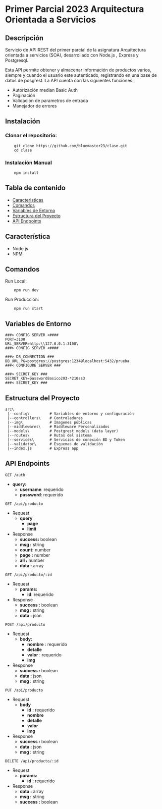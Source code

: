 # Primer Parcial 2023 Arquitectura Orientada a Servicios

## Descripción 

Servicio de API REST del primer parcial de la asignatura Arquitectura orientada a servicios (SOA), desarrollado con Node.js , Express y Postgresql.

Esta API permite obtener y almacenar información de productos varios, siempre y cuando el usuario este autenticado, registrando en una base de datos de posgrest. La API cuenta con las siguientes funciones: 

- Autorización median Basic Auth
- Paginación 
- Validación de parametros de entrada
- Manejador de errores


## Instalación

### Clonar el repositorio:
```
    git clone https://github.com/bluemaster23/clase.git
    cd clase
```

### Instalación Manual

```
    npm install
```

## Tabla de contenido

- [Caracteristicas](#Caracteristicas)
- [Comandos](#Comandos)
- [Variables de Entorno](#Variables-de-Entorno)
- [Estructura del Proyecto](#Estructura-del-Proyecto)
- [API Endpoints](#API-Endpoints)


## Característica
- Node js
- NPM

## Comandos
Run Local:
```
    npm run dev
```
Run Producción:
```
    npm run start
```

## Variables de Entorno
```
###> CONFIG SERVER <####
PORT=3100
URL_SERVER=http:\\127.0.0.1:3100\
###> CONFIG SERVER <####

###> DB_CONNECTION ### 
DB_URL_PG=postgres://postgres:1234@localhost:5432/prueba
###< CONFIGURE SERVER ###

###> SECRET_KEY ###
SECRET_KEY=passwordBasico203-*210ss3
###< SECRET_KEY ###
```

## Estructura del Proyecto

```
src\
 |--config\         # Variables de entorno y configuración 
 |--controllers\    # Controladores 
 |--img\            # Imagenes públicas
 |--middlewares\    # Middleware Personalizados
 |--models\         # Postgrest models (data layer) 
 |--routes\         # Rutas del sistema
 |--services\       # Servicios de conexión BD y Token 
 |--validator\      # Esquemas de validación
 |--index.js        # Express app
```


## API Endpoints

<code>GET /auth</code> 
- **query:** 
    - **username**:  requerido
    - **password**:  requerido

<code>GET /api/producto</code> 
- Request
    - **query**
        - **page**
        - **limit**
- Response
    - **success:** boolean   
    - **msg :** string
    - **count:** number
    - **page :** number
    - **all :** number
    - **data :** array
 
<code>GET /api/producto/:id</code> 
- Request
    - **params:**
        - **id**:  requerido
- Response
    - **success :** boolean
    - **msg :** string
    - **data :** json
    
<code>POST /api/producto</code>
- Request
    - **body:**
        - **nombre** :  requerido
        - **detalle**
        - **valor** :  requerido
        - **img**
- Response
    - **success :** boolean
    - **data :** json
    - **msg :** string 

<code>PUT /api/producto</code>
- Request
    - **body**
        - **id** :  requerido
        - **nombre**
        - **detalle**
        - **valor**
        - **img**
- Response
    - **success :** boolean
    - **data :** json
    - **msg :** string 

<code>DELETE /api/producto/:id</code> 
- Request
    - **params:**
        - **id** : requerido 
- Response
    - **data :** array
    - **msg :** string 
    - **success :** boolean